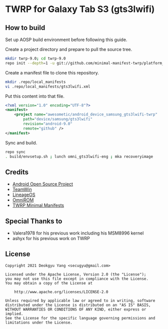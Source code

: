 # TWRP for Galaxy Tab S3 (gts3lwifi)

## How to build

Set up AOSP build environment before following this guide.

Create a project directory and prepare to pull the source tree.

```bash
mkdir twrp-9.0; cd twrp-9.0
repo init --depth=1 -u git://github.com/minimal-manifest-twrp/platform_manifest_twrp_omni.git -b twrp-9.0
```

Create a manifest file to clone this repository.

```bash
mkdir .repo/local_manifests
vi .repo/local_manifests/gts3lwifi.xml
```

Put this content into that file.

```xml
<?xml version="1.0" encoding="UTF-8"?>
<manifest>
    <project name="awesometic/android_device_samsung_gts3lwifi-twrp"
        path="device/samsung/gts3lwifi"
        revision="android-9.0"
        remote="github" />
</manifest>
```

Sync and build.

```bash
repo sync
. build/envsetup.sh ; lunch omni_gts3lwifi-eng ; mka recoveryimage
```

## Credits

- [Android Open Source Project](https://source.android.com/)
- [TeamWin](https://twrp.me/)
- [LineageOS](https://lineageos.org/)
- [OmniROM](https://omnirom.org/)
- [TWRP Minimal Manifests](https://github.com/minimal-manifest-twrp)

## Special Thanks to

- Valera1978 for his previous work including his MSM8996 kernel
- ashyx for his previous work on TWRP

## License

```xxx
Copyright 2021 Deokgyu Yang <secugyu@gmail.com>

Licensed under the Apache License, Version 2.0 (the "License");
you may not use this file except in compliance with the License.
You may obtain a copy of the License at

    http://www.apache.org/licenses/LICENSE-2.0

Unless required by applicable law or agreed to in writing, software
distributed under the License is distributed on an "AS IS" BASIS,
WITHOUT WARRANTIES OR CONDITIONS OF ANY KIND, either express or implied.
See the License for the specific language governing permissions and
limitations under the License.
```
